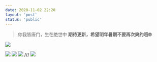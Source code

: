```yaml
---
date: 2020-11-02 22:20
layout: 'post'
status: 'public'
---
```

> 你我皆唐门，生在绝世中
> **期待更新，希望明年暑期不要再次爽约哦🤓**


<audio src="https://inz.oss-cn-beijing.aliyuncs.com/Audios/128kbit/%E6%96%B0%E6%98%9F%E9%99%8D%E4%B8%B4.mp3" autoplay loop></audio>
![](https://inz.oss-cn-beijing.aliyuncs.com/Images/Dou%20luo/%E5%8F%B2%E8%8E%B1%E5%85%8B%E4%B8%83%E6%80%AA.jpg)

![](https://inz.oss-cn-beijing.aliyuncs.com/Images/Dou%20luo/%E9%9C%8D%E9%9B%A8%E6%B5%A9%E7%8E%8B%E5%86%AC.jpg)
![](https://inz.oss-cn-beijing.aliyuncs.com/Images/Dou%20luo/%E7%8E%8B%E5%86%AC%E9%9C%8D%E9%9B%A8%E6%B5%A9.jpg)
![](https://inz.oss-cn-beijing.aliyuncs.com/Images/Dou%20luo/%E8%90%A7%E8%90%A7.jpg)
/// ![](https://inz.oss-cn-beijing.aliyuncs.com/Images/Dou%20luo/%E7%8E%8B%E5%86%AC%E5%84%BF.jpg)
